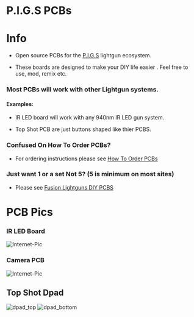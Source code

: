 # P.I.G.S PCBs

# Info

- Open source PCBs for the [P.I.G.S](https://github.com/Fusion-Lightguns/P.I.G.S--Pico-Infared-Gun-System/tree/plus)  lightgun ecosystem.

- These boards are designed to make your DIY life easier . Feel free to use, mod, remix etc.


### Most PCBs will work with other Lightgun systems.

#### Examples: 

- IR LED board will work with any 940nm IR LED gun system.

- Top Shot PCB are just buttons shaped like thier PCBS.


### Confused On How To Order PCBs?

- For ordering instructions please see [How To Order PCBs](https://github.com/Fusion-Lightguns/P.I.G.S-PCBs/blob/main/How-To-Order.md)

### Just want 1 or a set Not 5? (5 is minimum on most sites)

- Please see [Fusion Lightguns DIY PCBS](https://www.fusionlightguns.com/shop/DIY-PCBs/9)



# PCB Pics 

### IR LED Board 
![Internet-Pic](https://github.com/user-attachments/assets/968ce614-377b-45d5-a0ca-c6ad8a621484)

### Camera PCB
![Internet-Pic](https://github.com/Fusion-Lightguns/P.I.G.S-PCBs/assets/118452807/66c99c1d-5c7a-482d-9d58-2197326b4e73)

## Top Shot Dpad 
![dpad_top](https://github.com/user-attachments/assets/7f609d26-54db-491a-acc9-2a5d68a0a73b)
![dpad_bottom](https://github.com/user-attachments/assets/80c4663b-4c76-403c-91d2-e077af73ef8e)

